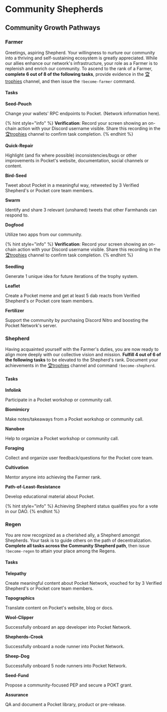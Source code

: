 # Community Shepherds

## Community Growth Pathways

### Farmer

Greetings, aspiring Shepherd. Your willingness to nurture our community into a thriving and self-sustaining ecosystem is greatly appreciated. While our allies enhance our network's infrastructure, your role as a Farmer is to replenish and enrich our community. To ascend to the rank of a Farmer, **complete 6 out of 8 of the following tasks**, provide evidence in the [🏆trophies](https://discord.com/channels/553741558869131266/763504639299289138) channel, and then issue the `!become-farmer` command.

#### Tasks

**Seed-Pouch**

Change your wallets' RPC endpoints to Pocket. (Network information here).

{% hint style="info" %}
**Verification**: Record your screen showing an on-chain action with your Discord username visible. Share this recording in the [🏆trophies](https://discord.com/channels/553741558869131266/763504639299289138) channel to confirm task completion.&#x20;
{% endhint %}

**Quick-Repair**

Highlight (and fix where possible) inconsistencies/bugs or other improvements in Pocket's website, documentation, social channels or content.

**Bird-Seed**

Tweet about Pocket in a meaningful way, retweeted by 3 Verified Shepherd's or Pocket core team members.

**Swarm**

Identify and share 3 relevant (unshared) tweets that other Farmhands can respond to.

**Dogfood**

Utilize two apps from our community.

{% hint style="info" %}
**Verification**: Record your screen showing an on-chain action with your Discord username visible. Share this recording in the [🏆trophies](https://discord.com/channels/553741558869131266/763504639299289138) channel to confirm task completion.&#x20;
{% endhint %}

**Seedling**

Generate 1 unique idea for future iterations of the trophy system.

**Leaflet**

Create a Pocket meme and get at least 5 dab reacts from Verified Shepherd's or Pocket core team members.

**Fertilizer**

Support the community by purchasing Discord Nitro and boosting the Pocket Network's server.

### Shepherd

Having acquainted yourself with the Farmer's duties, you are now ready to align more deeply with our collective vision and mission. **Fulfill 4 out of 6 of the following tasks** to be elevated to the Shepherd's rank. Document your achievements in the [🏆trophies](https://discord.com/channels/553741558869131266/763504639299289138) channel and command `!become-shepherd`.

#### Tasks

**Infolink**

Participate in a Pocket workshop or community call.

**Biomimicry**

Make notes/takeaways from a Pocket workshop or community call.

**Nanobee**

Help to organize a Pocket workshop or community call.

**Foraging**

Collect and organize user feedback/questions for the Pocket core team.

**Cultivation**

Mentor anyone into achieving the Farmer rank.

**Path-of-Least-Resistance**

Develop educational material about Pocket.

{% hint style="info" %}
Achieving Shepherd status qualifies you for a vote in our DAO.
{% endhint %}

### Regen

You are now recognized as a cherished ally, a Shepherd amongst Shepherds. Your task is to guide others on the path of decentralization. **Complete all tasks across the Community Shepherd path**, then issue `!become-regen` to attain your place among the Regens.

#### Tasks

**Telepathy**

Create meaningful content about Pocket Network, vouched for by 3 Verified Shepherd's or Pocket core team members.

**Topographics**

Translate content on Pocket's website, blog or docs.

**Wool-Clipper**

Successfully onboard an app developer into Pocket Network.

**Shepherds-Crook**

Successfully onboard a node runner into Pocket Network.

**Sheep-Dog**

Successfully onboard 5 node runners into Pocket Network.

**Seed-Fund**

Propose a community-focused PEP and secure a POKT grant.

**Assurance**

QA and document a Pocket library, product or pre-release.
